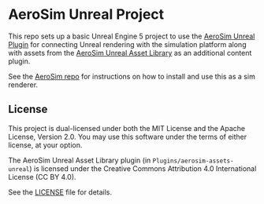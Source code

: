 # AeroSim Unreal Project

This repo sets up a basic Unreal Engine 5 project to use the [AeroSim Unreal Plugin](https://github.com/aerosim-open/aerosim-unreal-plugin) for connecting Unreal rendering with the simulation platform along with assets from the [AeroSim Unreal Asset Library](https://github.com/aerosim-open/aerosim-assets-unreal) as an additional content plugin.

See the [AeroSim repo](https://github.com/aerosim-open/aerosim) for instructions on how to install and use this as a sim renderer.

## License

This project is dual-licensed under both the MIT License and the Apache License, Version 2.0.
You may use this software under the terms of either license, at your option.

The AeroSim Unreal Asset Library plugin (in `Plugins/aerosim-assets-unreal`) is licensed under the
Creative Commons Attribution 4.0 International License (CC BY 4.0).

See the [LICENSE](LICENSE) file for details.
